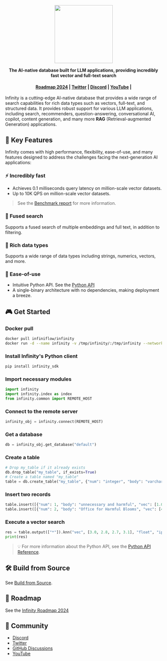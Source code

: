 
<div align="center">
  <img width="187" src="https://user-images.githubusercontent.com/93570324/234292265-889228a8-7a68-4e2d-b891-f75262410af1.png"/>
</div>

<p align="center">
    <b>The AI-native database built for LLM applications, providing incredibly fast vector and full-text search</b>
</p>

<h4 align="center">
  <a href="https://github.com/infiniflow/infinity/issues/338">Roadmap 2024</a> |
  <a href="https://twitter.com/infiniflowai">Twitter</a> |
  <a href="https://discord.gg/jEfRUwEYEV">Discord</a> |
  <a href="https://www.youtube.com/@InfiniFlow-AI">YouTube</a> |
</h4>


Infinity is a cutting-edge AI-native database that provides a wide range of search capabilities for rich data types such as vectors, full-text, and structured data. It provides robust support for various LLM applications, including search, recommenders, question-answering, conversational AI, copilot, content generation, and many more **RAG** (Retrieval-augmented Generation) applications.

## 🌟 Key Features

Infinity comes with high performance, flexibility, ease-of-use, and many features designed to address the challenges facing the next-generation AI applications:

### ⚡️ Incredibly fast

- Achieves 0.1 milliseconds query latency on million-scale vector datasets.
- Up to 10K QPS on million-scale vector datasets.

> See the [Benchmark report](./docs/benchmark.md) for more information.


### 🔮 Fused search

Supports a fused search of multiple embeddings and full text, in addition to filtering.

### 🍔 Rich data types

Supports a wide range of data types including strings, numerics, vectors, and more.

### 🎁 Ease-of-use

- Intuitive Python API. See the [Python API](docs/pysdk_api_reference.md)
- A single-binary architecture with no dependencies, making deployment a breeze.

## 🎮 Get Started

### Docker pull

```bash
docker pull infiniflow/infinity
docker run -d --name infinity -v /tmp/infinity/:/tmp/infinity --network=host infiniflow/infinity ./opt/bin/infinity

```


### Install Infinity's Python client

```bash
pip install infinity_sdk 
```

### Import necessary modules

```python
import infinity
import infinity.index as index
from infinity.common import REMOTE_HOST
```



### Connect to the remote server

```python
infinity_obj = infinity.connect(REMOTE_HOST)
```


### Get a database

```python
db = infinity_obj.get_database("default")
```


### Create a table

```python
# Drop my_table if it already exists
db.drop_table("my_table", if_exists=True)
# Create a table named "my_table"
table = db.create_table("my_table", {"num": "integer", "body": "varchar", "vec": "vector, 4, float"}, None)
```


### Insert two records 

```python
table.insert([{"num": 1, "body": "unnecessary and harmful", "vec": [1.0, 1.2, 0.8, 0.9]}])
table.insert([{"num": 2, "body": "Office for Harmful Blooms", "vec": [4.0, 4.2, 4.3, 4.5]}])
```


### Execute a vector search

```python
res = table.output(["*"]).knn("vec", [3.0, 2.8, 2.7, 3.1], "float", "ip", 2).to_pl()
print(res)
```

> 💡 For more information about the Python API, see the [Python API Reference](docs/pysdk_api_reference.md).


## 🛠️ Build from Source

See [Build from Source](docs/build_from_source.md).

## 📜 Roadmap

See the [Infinity Roadmap 2024](https://github.com/infiniflow/infinity/issues/338)

## 🙌 Community

- [Discord](https://discord.gg/jEfRUwEYEV)
- [Twitter](https://twitter.com/infiniflowai)
- [GitHub Discussions](https://github.com/infiniflow/infinity/discussions)
- [YouTube](https://www.youtube.com/@InfiniFlow-AI)
